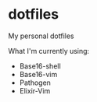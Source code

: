 # dotfiles
My personal dotfiles

What I'm currently using:
- Base16-shell
- Base16-vim
- Pathogen
- Elixir-Vim
